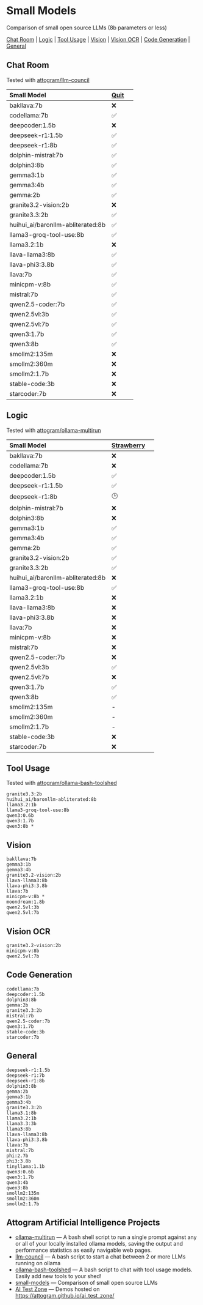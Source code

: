 # Small Models

Comparison of small open source LLMs (8b parameters or less)

[Chat Room](#Chat-Room) | [Logic](#Logic) | [Tool Usage](#Tool-Usage) | [Vision](#Vision) | [Vision OCR](#Vision-OCR) | [Code Generation](#Code-Generation) | [General](#General)

## Chat Room

Tested with [attogram/llm-council](https://github.com/attogram/llm-council)

| Small Model                       | [Quit][101] |  |
|:----------------------------------|-------------|--|
| bakllava:7b                       | ❌           |  |
| codellama:7b                      | ✅           |  |
| deepcoder:1.5b                    | ❌           |  |
| deepseek-r1:1.5b                  | ✅           |  |
| deepseek-r1:8b                    | ✅           |  |
| dolphin-mistral:7b                | ✅           |  |
| dolphin3:8b                       | ✅           |  |
| gemma3:1b                         | ✅           |  |
| gemma3:4b                         | ✅           |  |
| gemma:2b                          | ✅           |  |
| granite3.2-vision:2b              | ❌           |  |
| granite3.3:2b                     | ✅           |  |
| huihui_ai/baronllm-abliterated:8b | ✅           |  |
| llama3-groq-tool-use:8b           | ✅           |  |
| llama3.2:1b                       | ❌           |  |
| llava-llama3:8b                   | ✅           |  |
| llava-phi3:3.8b                   | ✅           |  |
| llava:7b                          | ✅           |  |
| minicpm-v:8b                      | ✅           |  |
| mistral:7b                        | ✅           |  |
| qwen2.5-coder:7b                  | ✅           |  |
| qwen2.5vl:3b                      | ✅           |  |
| qwen2.5vl:7b                      | ✅           |  |
| qwen3:1.7b                        | ✅           |  |
| qwen3:8b                          | ✅           |  |
| smollm2:135m                      | ❌           |  |
| smollm2:360m                      | ❌           |  |
| smollm2:1.7b                      | ❌           |  |
| stable-code:3b                    | ❌           |  |
| starcoder:7b                      | ❌           |  |

[101]: <https://github.com/attogram/llm-council/blob/main/test-prompts/test.quit.txt> "Quit Test"

## Logic

Tested with [attogram/ollama-multirun](https://github.com/attogram/ollama-multirun)

| Small Model                       | [Strawberry][201] |  |
|:----------------------------------|-------------------|--|
| bakllava:7b                       | ❌                 |  |
| codellama:7b                      | ❌                 |  |
| deepcoder:1.5b                    | ✅                 |  |
| deepseek-r1:1.5b                  | ✅                 |  |
| deepseek-r1:8b                    | 🕒                |  |
| dolphin-mistral:7b                | ❌                 |  |
| dolphin3:8b                       | ❌                 |  |
| gemma3:1b                         | ✅                 |  |
| gemma3:4b                         | ✅                 |  |
| gemma:2b                          | ✅                 |  |
| granite3.2-vision:2b              | ✅                 |  |
| granite3.3:2b                     | ✅                 |  |
| huihui_ai/baronllm-abliterated:8b | ❌                 |  |
| llama3-groq-tool-use:8b           | ✅                 |  |
| llama3.2:1b                       | ❌                 |  |
| llava-llama3:8b                   | ❌                 |  |
| llava-phi3:3.8b                   | ❌                 |  |
| llava:7b                          | ❌                 |  |
| minicpm-v:8b                      | ❌                 |  |
| mistral:7b                        | ❌                 |  |
| qwen2.5-coder:7b                  | ❌                 |  |
| qwen2.5vl:3b                      | ✅                 |  |
| qwen2.5vl:7b                      | ❌                 |  |
| qwen3:1.7b                        | ✅                 |  |
| qwen3:8b                          | ✅                 |  |
| smollm2:135m                      | -                 |  |
| smollm2:360m                      | -                 |  |
| smollm2:1.7b                      | -                 |  |
| stable-code:3b                    | ❌                 |  |
| starcoder:7b                      | ❌                 |  |

[201]: <https://github.com/attogram/ollama-multirun/blob/main/test-prompts/strawberry.txt> "Strawberry Test"

## Tool Usage

Tested with [attogram/ollama-bash-toolshed](https://github.com/attogram/ollama-bash-toolshed)

```
granite3.3:2b
huihui_ai/baronllm-abliterated:8b
llama3.2:1b
llama3-groq-tool-use:8b
qwen3:0.6b
qwen3:1.7b
qwen3:8b *
```

## Vision
```
bakllava:7b
gemma3:1b
gemma3:4b
granite3.2-vision:2b 
llava-llama3:8b
llava-phi3:3.8b 
llava:7b 
minicpm-v:8b *
moondream:1.8b
qwen2.5vl:3b 
qwen2.5vl:7b
```

## Vision OCR
```
granite3.2-vision:2b
minicpm-v:8b
qwen2.5vl:7b
```

## Code Generation
```
codellama:7b
deepcoder:1.5b
dolphin3:8b
gemma:2b
granite3.3:2b
mistral:7b
qwen2.5-coder:7b
qwen3:1.7b
stable-code:3b
starcoder:7b
```

## General
```
deepseek-r1:1.5b
deepseek-r1:7b
deepseek-r1:8b
dolphin3:8b
gemma:2b
gemma3:1b
gemma3:4b
granite3.3:2b
llama3.1:8b
llama3.2:1b
llama3.3:3b
llama3:8b
llava-llama3:8b
llava-phi3:3.8b
llava:7b
mistral:7b
phi:2.7b
phi3:3.8b
tinyllama:1.1b
qwen3:0.6b
qwen3:1.7b
qwen3:4b
qwen3:8b
smollm2:135m
smollm2:360m
smollm2:1.7b
```

## Attogram Artificial Intelligence Projects

* [ollama-multirun](https://github.com/attogram/ollama-multirun) — A bash shell script to run a single prompt against any or all of your locally installed ollama models, saving the output and performance statistics as easily navigable web pages.
* [llm-council](https://github.com/attogram/llm-council) — A bash script to start a chat between 2 or more LLMs running on ollama
* [ollama-bash-toolshed](https://github.com/attogram/ollama-bash-toolshed) — A bash script to chat with tool usage models.  Easily add new tools to your shed!
* [small-models](https://github.com/attogram/small-models) — Comparison of small open source LLMs
* [AI Test Zone](https://github.com/attogram/ai_test_zone) — Demos hosted on https://attogram.github.io/ai_test_zone/
